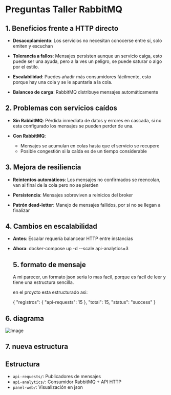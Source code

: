 # Preguntas Taller RabbitMQ

## 1. Beneficios frente a HTTP directo

- **Desacoplamiento**:
    Los servicios no necesitan conocerse entre sí, solo emiten y escuchan

- **Tolerancia a fallos**:
    Mensajes persisten aunque un servicio caiga, esto puede ser una ayuda, pero a la ves un peligro, se puede saturar o algo por el estilo.

- **Escalabilidad**:
    Puedes añadir más consumidores fácilmente, esto porque hay una cola y se le apuntaria a la cola.

- **Balanceo de carga**: 
    RabbitMQ distribuye mensajes automáticamente

## 2. Problemas con servicios caídos

- **Sin RabbitMQ**: 
    Pérdida inmediata de datos y errores en cascada, si no esta configurado los mensajes se pueden perder de una.

- **Con RabbitMQ**: 
  - Mensajes se acumulan en colas hasta que el servicio se recupere
  - Posible congestión si la caída es de un tiempo considerable 

## 3. Mejora de resiliencia

- **Reintentos automáticos**: 
    Los mensajes no confirmados se reencolan, van al final de la cola pero no se pierden

- **Persistencia**: 
    Mensajes sobreviven a reinicios del broker 

- **Patrón dead-letter**: 
    Manejo de mensajes fallidos, por si no se llegan a finalizar

## 4. Cambios en escalabilidad

- **Antes**: 
    Escalar requería balancear HTTP entre instancias

- **Ahora**:
  docker-compose up -d --scale api-analytics=3

  ## 5. formato de mensaje
  A mi parecer, un formato json seria lo mas facil, porque es facil de leer y tiene una estructura sencilla.

  en el proycto esta estructurado asi:

  {
  "registros": {
    "api-requests": 15
  },
  "total": 15,
  "status": "success"
  }

## 6. diagrama
![Image](https://github.com/user-attachments/assets/e1519460-6232-445d-bc5f-4215880a8aa8)

## 7. nueva estructura

## Estructura
- `api-requests/`: Publicadores de mensajes
- `api-analytics/`: Consumidor RabbitMQ + API HTTP
- `panel-web/`: Visualización  en json
